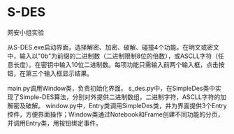 # S-DES
网安小组实验

从S-DES.exe启动界面，选择解密、加密、破解、碰撞4个功能。在明文或密文中，输入以"0b"为前缀的二进制数（二进制限制8位的倍数），或ASCLL字符（任意长度）。在密钥中输入10位二进制数。每项功能只需输入前两个输入框，点击按钮，在第三个输入框显示结果。

main.py调用Window类，负责初始化界面。 
s_des.py中，在SimpleDes类中实现了Simple-DES算法，分别对外提供二进制数组，二进制字符，ASCLL字符的加解密及破解。 
window.py中，Entry类调用SimpleDes类，并为界面提供3个Entry控件，方便界面操作；Window类通过Notebook和Frame创建不同功能的分页，并调用Entry类，用按钮绑定事件。
